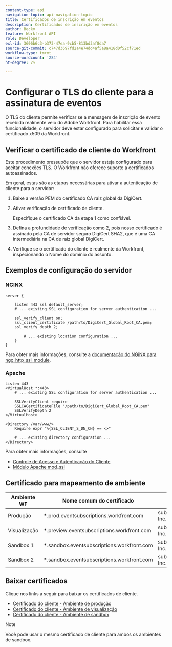 ```yaml
---
content-type: api
navigation-topic: api-navigation-topic
title: Certificados de inscrição em eventos
description: Certificados de inscrição em eventos
author: Becky
feature: Workfront API
role: Developer
exl-id: 3606b6c3-b373-47ea-9cb5-813bd3af8da7
source-git-commit: c747d3697fd2a4e74dd4af5a8a418d0f52cf71ed
workflow-type: tm+mt
source-wordcount: '284'
ht-degree: 2%

---
```


# Configurar o TLS do cliente para a assinatura de eventos

<!--Configuring Client TLS for Event Subscription
Steps to Verify Workfront's Client Certificate
Examples for Server configuration
NGINX
Apache
Certificate to Environment Mapping
Certificates
Production
Preview
Sandbox 1
Sandbox 2
-->

O TLS do cliente permite verificar se a mensagem de inscrição de evento recebida realmente veio do Adobe Workfront. Para habilitar essa funcionalidade, o servidor deve estar configurado para solicitar e validar o certificado x509 da Workfront.


## Verificar o certificado de cliente do Workfront

Este procedimento pressupõe que o servidor esteja configurado para aceitar conexões TLS. O Workfront não oferece suporte a certificados autoassinados.

Em geral, estas são as etapas necessárias para ativar a autenticação de cliente para o servidor:

1. Baixe a versão PEM do certificado CA raiz global da DigiCert.
1. Ativar verificação de certificado de cliente.

   Especifique o certificado CA da etapa 1 como confiável.

1. Defina a profundidade de verificação como 2, pois nosso certificado é assinado pela CA de servidor seguro DigiCert SHA2, que é uma CA intermediária na CA de raiz global DigiCert.
1. Verifique se o certificado do cliente é realmente da Workfront, inspecionando o Nome do domínio do assunto.

## Exemplos de configuração do servidor

### NGINX

```
server {

    listen 443 ssl default_server;
    # ... existing SSL configuration for server authentication ...

    ssl_verify_client on;
    ssl_client_certificate /path/to/DigiCert_Global_Root_CA.pem;
    ssl_verify_depth 2;

        # ... existing location configuration ...
    }
}
```

Para obter mais informações, consulte a [documentação do NGiNX para ngx_http_ssl_module](https://nginx.org/en/docs/http/ngx_http_ssl_module.html).

### Apache

```
Listen 443
<VirtualHost *:443>
    # ... existing SSL configuration for server authentication ...

    SSLVerifyClient require
    SSLCACertificateFile "/path/to/DigiCert_Global_Root_CA.pem"
    SSLVerifyDepth 2
</VirtualHost>

<Directory /var/www/>
    Require expr "%{SSL_CLIENT_S_DN_CN} == <>"

    # ... existing directory configuration ...
</Directory>
```

Para obter mais informações, consulte

* [Controle de Acesso e Autenticação do Cliente](https://httpd.apache.org/docs/2.4/ssl/ssl_howto.html#accesscontrol)
* [Módulo Apache mod_ssl](https://httpd.apache.org/docs/2.4/mod/mod_ssl.html)
 

## Certificado para mapeamento de ambiente

| Ambiente WF | Nome comum do certificado | Assunto do certificado (DN) |
| -- | -- | -- |
| Produção | *.prod.eventsubscriptions.workfront.com | subject= /C=US/ST=Utah/L=Lehi/O=Workfront, Inc./CN=*.prod.eventsubscriptions.workfront.com |
| Visualização | *.preview.eventsubscriptions.workfront.com | subject= /C=US/ST=Utah/L=Lehi/O=Workfront, Inc./CN=*.preview.eventsubscriptions.workfront.com |
| Sandbox 1 | *.sandbox.eventsubscriptions.workfront.com | subject= /C=US/ST=Utah/L=Lehi/O=Workfront, Inc./CN=*.sandbox.eventsubscriptions.workfront.com |
| Sandbox 2 | *.sandbox.eventsubscriptions.workfront.com | subject= /C=US/ST=Utah/L=Lehi/O=Workfront, Inc./CN=*.sandbox.eventsubscriptions.workfront.com |

## Baixar certificados

Clique nos links a seguir para baixar os certificados de cliente.

* [Certificado do cliente - Ambiente de produção](assets/prod-environment-nov-2024.crt)
* [Certificado do cliente - Ambiente de visualização](assets/preview-environment-nov-2024.crt)
* [Certificado do cliente - Ambiente de sandbox](assets/sandbox-environment-nov-2024.crt)

>[!NOTE]
>
>Você pode usar o mesmo certificado de cliente para ambos os ambientes de sandbox.
